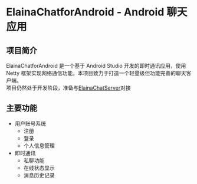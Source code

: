 # ElainaChatforAndroid - Android 聊天应用

## 项目简介
ElainaChatforAndroid 是一个基于 Android Studio 开发的即时通讯应用，使用 Netty 框架实现网络通信功能。本项目致力于打造一个轻量级但功能完善的聊天客户端。  
项目仍然处于开发阶段，准备与[ElainaChatServer](https://github.com/Elaina-9/ElainaChatServer)对接

## 主要功能
- 用户账号系统
  - 注册
  - 登录
  - 个人信息管理
- 即时通讯
  - 私聊功能
  - 在线状态显示
  - 消息历史记录